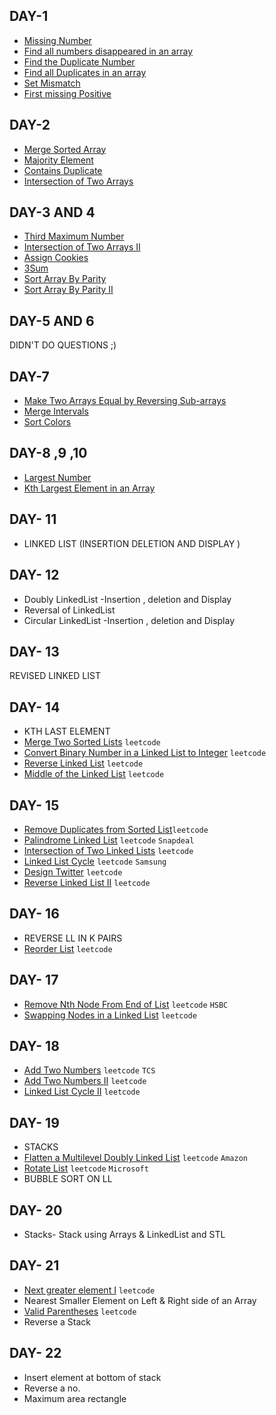 ## DAY-1
- [Missing Number](https://leetcode.com/problems/missing-number/)
- [Find all numbers disappeared in an array](https://leetcode.com/problems/find-all-numbers-disappeared-in-an-array/)
- [Find the Duplicate Number](https://leetcode.com/problems/find-the-duplicate-number/)
- [Find all Duplicates in an array](https://leetcode.com/problems/find-all-duplicates-in-an-array/)
- [Set Mismatch](https://leetcode.com/problems/set-mismatch/)
- [First missing Positive](https://leetcode.com/problems/first-missing-positive/)


## DAY-2
- [Merge Sorted Array](https://leetcode.com/problems/merge-sorted-array/)
- [Majority Element](https://leetcode.com/problems/majority-element/)
- [Contains Duplicate](https://leetcode.com/problems/contains-duplicate/)
- [Intersection of Two Arrays](https://leetcode.com/problems/intersection-of-two-arrays/)

## DAY-3 AND 4
- [Third Maximum Number](https://leetcode.com/problems/third-maximum-number/)
- [Intersection of Two Arrays II](https://leetcode.com/problems/intersection-of-two-arrays-ii/)
- [Assign Cookies](https://leetcode.com/problems/assign-cookies/)
- [3Sum](https://leetcode.com/problems/3sum/)
- [Sort Array By Parity](https://leetcode.com/problems/sort-array-by-parity/)
- [Sort Array By Parity II](https://leetcode.com/problems/sort-array-by-parity-ii/)

## DAY-5 AND 6
DIDN'T DO QUESTIONS ;)

## DAY-7
- [Make Two Arrays Equal by Reversing Sub-arrays](https://leetcode.com/problems/make-two-arrays-equal-by-reversing-sub-arrays/)
- [Merge Intervals](https://leetcode.com/problems/merge-intervals/)
- [Sort Colors](https://leetcode.com/problems/sort-colors/)

## DAY-8 ,9 ,10
- [Largest Number](https://leetcode.com/problems/largest-number/)
- [Kth Largest Element in an Array](https://leetcode.com/problems/kth-largest-element-in-an-array/)

## DAY- 11
- LINKED LIST (INSERTION DELETION AND DISPLAY )

## DAY- 12
- Doubly LinkedList -Insertion , deletion and Display
- Reversal of LinkedList
- Circular LinkedList -Insertion , deletion and Display

## DAY- 13
REVISED LINKED LIST

## DAY- 14
- KTH LAST ELEMENT
- [Merge Two Sorted Lists](https://leetcode.com/problems/merge-two-sorted-lists/) `leetcode`
- [Convert Binary Number in a Linked List to Integer](https://leetcode.com/problems/convert-binary-number-in-a-linked-list-to-integer/) `leetcode`
- [Reverse Linked List](https://leetcode.com/problems/reverse-linked-list/) `leetcode`
- [Middle of the Linked List](https://leetcode.com/problems/middle-of-the-linked-list/) `leetcode`

## DAY- 15
- [Remove Duplicates from Sorted List](https://leetcode.com/problems/remove-duplicates-from-sorted-list/)`leetcode`
- [Palindrome Linked List](https://leetcode.com/problems/palindrome-linked-list/) `leetcode` `Snapdeal`
- [Intersection of Two Linked Lists](https://leetcode.com/problems/intersection-of-two-linked-lists/) `leetcode`
- [Linked List Cycle](https://leetcode.com/problems/linked-list-cycle/) `leetcode` `Samsung`
- [Design Twitter](https://leetcode.com/problems/design-twitter/) `leetcode`
- [Reverse Linked List II](https://leetcode.com/problems/reverse-linked-list-ii/) `leetcode`

## DAY- 16
- REVERSE LL IN K PAIRS
- [Reorder List](https://leetcode.com/problems/reorder-list/) `leetcode`

## DAY- 17
- [Remove Nth Node From End of List](https://leetcode.com/problems/remove-nth-node-from-end-of-list/) `leetcode` `HSBC`
- [Swapping Nodes in a Linked List](https://leetcode.com/problems/swapping-nodes-in-a-linked-list/) `leetcode`

## DAY- 18
- [Add Two Numbers](https://leetcode.com/problems/add-two-numbers/) `leetcode` `TCS`
- [Add Two Numbers II](https://leetcode.com/problems/add-two-numbers-ii/) `leetcode`
- [Linked List Cycle II](https://leetcode.com/problems/linked-list-cycle-ii/) `leetcode`

## DAY- 19
- STACKS 
- [Flatten a Multilevel Doubly Linked List](https://leetcode.com/problems/flatten-a-multilevel-doubly-linked-list/) `leetcode` `Amazon`
- [Rotate List](https://leetcode.com/problems/rotate-list/) `leetcode` `Microsoft`
- BUBBLE SORT ON LL

## DAY- 20
- Stacks- Stack using Arrays & LinkedList and STL

## DAY- 21
- [Next greater element I](https://leetcode.com/problems/next-greater-element-i/) `leetcode`
- Nearest Smaller Element on Left & Right side of an Array
- [Valid Parentheses](https://leetcode.com/problems/valid-parentheses/) `leetcode`
- Reverse a Stack

## DAY- 22
- Insert element at bottom of stack
- Reverse a no.
- Maximum area rectangle

